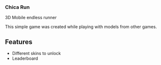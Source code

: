 
### Chica Run

3D Mobile endless runner

This simple game was created while playing with models from other games.


## Features

- Different skins to unlock
- Leaderboard









